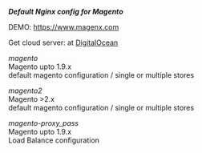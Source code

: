 ***Default Nginx config for Magento***

DEMO: https://www.magenx.com

Get cloud server: at [DigitalOcean](https://m.do.co/c/ccc5d115377f)

*magento*<br/>
Magento upto 1.9.x<br/>
default magento configuration / single or multiple stores<br/>

*magento2*<br/>
Magento >2.x<br/>
default magento configuration / single or multiple stores<br/>

*magento-proxy_pass*<br/>
Magento upto 1.9.x<br/>
Load Balance configuration<br/>
